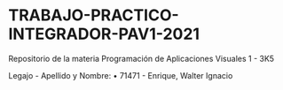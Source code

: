 # TRABAJO-PRACTICO-INTEGRADOR-PAV1-2021
Repositorio de la materia Programación de Aplicaciones Visuales 1 - 3K5

Legajo - Apellido y Nombre:
• 71471 - Enrique, Walter Ignacio
